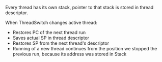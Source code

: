 Every thread has its own stack, pointer to that stack is stored in thread descriptor.

When ThreadSwitch changes active thread:
* Restores PC of the next thread run
* Saves actual SP in thread descriptor
* Restores SP from the next thread's descriptor
* Running of a new thread continues from the position we stopped the previous run, because its address was stored in Stack